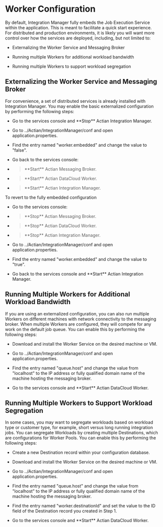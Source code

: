 # Worker Configuration

By default, Integration Manager fully embeds the Job Execution Service
within the application. This is meant to facilitate a quick start
experience. For distributed and production environments, it is likely
you will want more control over how the services are deployed,
including, but not limited to:

- Externalizing the Worker Service and Messaging Broker

- Running multiple Workers for additional workload bandwidth

- Running multiple Workers to support workload segregation

## Externalizing the Worker Service and Messaging Broker

For convenience, a set of distributed services is already installed with
Integration Manager. You may enable the basic externalized configuration
by performing the following steps:

- Go to the services console and \*\*Stop\*\* Actian Integration
  Manager.

<!-- end list -->

- Go to ../Actian/IntegrationManager/conf and open
  application.properties.

<!-- end list -->

- Find the entry named "worker.embedded" and change the value to
  "false".

<!-- end list -->

- Go back to the services console:

<!-- end list -->

- > \*\*Start\*\* Actian Messaging Broker.

<!-- end list -->

- > \*\*Start\*\* Actian DataCloud Worker.

<!-- end list -->

- > \*\*Start\*\* Actian Integration Manager.

To revert to the fully embedded configuration

- Go to the services console:

<!-- end list -->

- > \*\*Stop\*\* Actian Messaging Broker.

<!-- end list -->

- > \*\*Stop\*\* Actian DataCloud Worker.

<!-- end list -->

- > \*\*Stop\*\* Actian Integration Manager.

<!-- end list -->

- Go to ../Actian/IntegrationManager/conf and open
  application.properties.

<!-- end list -->

- Find the entry named "worker.embedded" and change the value to
  "true".

<!-- end list -->

- Go back to the services console and \*\*Start\*\* Actian Integration
  Manager.

## Running Multiple Workers for Additional Workload Bandwidth

If you are using an externalized configuration, you can also run
multiple Workers on different machines with network connectivity to the
messaging broker. When multiple Workers are configured, they will
compete for any work on the default job queue. You can enable this by
performing the following steps:

- Download and install the Worker Service on the desired machine or
  VM.

<!-- end list -->

- Go to ../Actian/IntegrationManager/conf and open
  application.properties.

<!-- end list -->

- Find the entry named "queue.host" and change the value from
  "localhost" to the IP address or fully qualified domain name of the
  machine hosting the messaging broker.

<!-- end list -->

- Go to the services console and \*\*Start\*\* Actian DataCloud
  Worker.

## Running Multiple Workers to Support Workload Segregation

In some cases, you may want to segregate workloads based on workload
type or customer type, for example, short versus long running
integration jobs. You can segregate Workloads by creating multiple
Destinations, which are configurations for Worker Pools. You can enable
this by performing the following steps:

- Create a new Destination record within your configuration database.

<!-- end list -->

- Download and install the Worker Service on the desired machine or
  VM.

<!-- end list -->

- Go to ../Actian/IntegrationManager/conf and open
  application.properties.

<!-- end list -->

- Find the entry named "queue.host" and change the value from
  "localhost" to the IP address or fully qualified domain name of the
  machine hosting the messaging broker.

<!-- end list -->

- Find the entry named "worker.destinationId" and set the value to the
  ID field of the Destination record you created in Step 1.

<!-- end list -->

- Go to the services console and \*\*Start\*\* Actian DataCloud
  Worker.
